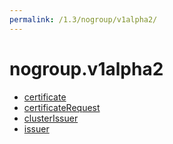 ```yaml
---
permalink: /1.3/nogroup/v1alpha2/
---
```


# nogroup.v1alpha2



* [certificate](certificate.md)
* [certificateRequest](certificateRequest.md)
* [clusterIssuer](clusterIssuer.md)
* [issuer](issuer.md)